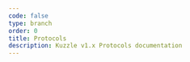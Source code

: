 ```yaml
---
code: false
type: branch
order: 0
title: Protocols
description: Kuzzle v1.x Protocols documentation
---
```

